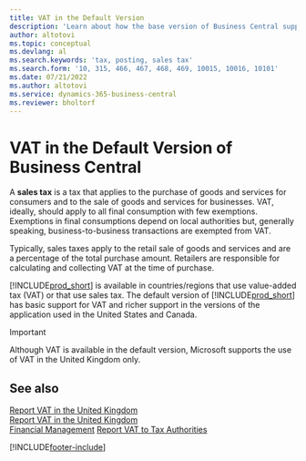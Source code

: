 ```yaml
---
title: VAT in the Default Version
description: 'Learn about how the base version of Business Central supports VAT, and get a description of the basic concept.'
author: altotovi
ms.topic: conceptual
ms.devlang: al
ms.search.keywords: 'tax, posting, sales tax'
ms.search.form: '10, 315, 466, 467, 468, 469, 10015, 10016, 10101'
ms.date: 07/21/2022
ms.author: altotovi
ms.service: dynamics-365-business-central
ms.reviewer: bholtorf
---
```


# VAT in the Default Version of Business Central

A **sales tax** is a tax that applies to the purchase of goods and services for consumers and to the sale of goods and services for businesses. VAT, ideally, should apply to all final consumption with few exemptions. Exemptions in final consumptions depend on local authorities but, generally speaking, business-to-business transactions are exempted from VAT.  

Typically, sales taxes apply to the retail sale of goods and services and are a percentage of the total purchase amount. Retailers are responsible for calculating and collecting VAT at the time of purchase.  

[!INCLUDE[prod_short](includes/prod_short.md)] is available in countries/regions that use value-added tax (VAT) or that use sales tax. The default version of [!INCLUDE[prod_short](includes/prod_short.md)] has basic support for VAT and richer support in the versions of the application used in the United States and Canada.

> [!IMPORTANT]
> Although VAT is available in the default version, Microsoft supports the use of VAT in the United Kingdom only.

## See also 

[Report VAT in the United Kingdom](localfunctionality/UnitedStates/us-sales-tax.md)  
[Report VAT in the United Kingdom](localfunctionality/canada/ca-sales-tax.md)  
[Financial Management](finance.md)
[Report VAT to Tax Authorities](finance-how-report-vat.md)

[!INCLUDE[footer-include](includes/footer-banner.md)]
